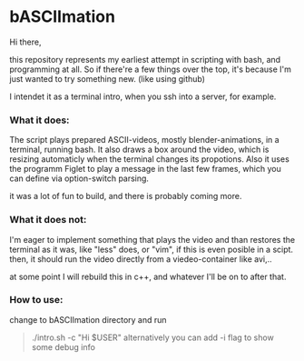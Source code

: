 # bASCIImation

Hi there, 

this repository represents my earliest attempt in scripting with bash, and programming at all.
So if there're a few things over the top, it's because I'm just wanted to try something new. (like using github)

I intendet it as a terminal intro, when you ssh into a server, for example.

### What it does:

The script plays prepared ASCII-videos, mostly blender-animations, in a terminal, running bash. It also draws a box around the video, which is resizing automaticly when the terminal changes its propotions.
Also it uses the programm Figlet to play a message in the last few frames, which you can define via option-switch parsing.

it was a lot of fun to build, and there is probably coming more.

### What it does not:

I'm eager to implement something that plays the video and than restores the terminal as it was, like "less" does, or "vim", if this is even posible in a scipt.
then, it should run the video directly from a viedeo-container like avi,.. 

at some point I will rebuild this in c++, and whatever I'll be on to after that.

### How to use:

change to bASCIImation directory and run 
>./intro.sh -c "Hi $USER"
alternatively you can add -i flag to show some debug info
